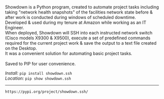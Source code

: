Showdown is a Python program, created to automate project tasks including taking "network health snapshots" of the facilities network state before & after work is conducted during windows of scheduled downtime.<br/>
Developed & used during my tenure at Amazon while working as an IT Engineer.<br/>
When deployed, Showdown will SSH into each instructed network switch (Cisco models X9300 & X9500), execute a set of predefined commands required for the current project work & save the output to a text file created on the Desktop.<br/>
It was a convenient solution for automating basic project tasks.<br/>
<br/>
Saved to PIP for user convenience.<br/>

*Install:*
```pip install showdown.ssh```<br/>
*Location:*
```pip show showdown.ssh```

___

```https://pypi.org/project/showdown.ssh/```
